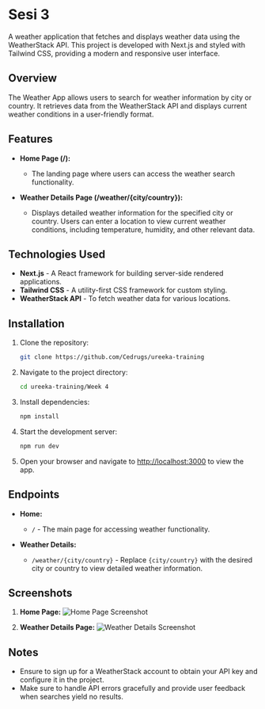 # Sesi 3

A weather application that fetches and displays weather data using the WeatherStack API. This project is developed with Next.js and styled with Tailwind CSS, providing a modern and responsive user interface.

## Overview

The Weather App allows users to search for weather information by city or country. It retrieves data from the WeatherStack API and displays current weather conditions in a user-friendly format.

## Features

- **Home Page (/):** 
  - The landing page where users can access the weather search functionality.

- **Weather Details Page (/weather/{city/country}):**
  - Displays detailed weather information for the specified city or country. Users can enter a location to view current weather conditions, including temperature, humidity, and other relevant data.

## Technologies Used

- **Next.js** - A React framework for building server-side rendered applications.
- **Tailwind CSS** - A utility-first CSS framework for custom styling.
- **WeatherStack API** - To fetch weather data for various locations.

## Installation

1. Clone the repository:
   ```bash
   git clone https://github.com/Cedrugs/ureeka-training
   ```

2. Navigate to the project directory:
   ```bash
   cd ureeka-training/Week 4
   ```

3. Install dependencies:
   ```bash
   npm install
   ```

4. Start the development server:
   ```bash
   npm run dev
   ```

5. Open your browser and navigate to [http://localhost:3000](http://localhost:3000) to view the app.

## Endpoints

- **Home:** 
  - `/` - The main page for accessing weather functionality.
  
- **Weather Details:** 
  - `/weather/{city/country}` - Replace `{city/country}` with the desired city or country to view detailed weather information.

## Screenshots

1. **Home Page:**
   ![Home Page Screenshot](https://example.com/home-screenshot.png)

2. **Weather Details Page:**
   ![Weather Details Screenshot](https://example.com/weather-screenshot.png)

## Notes

- Ensure to sign up for a WeatherStack account to obtain your API key and configure it in the project.
- Make sure to handle API errors gracefully and provide user feedback when searches yield no results.